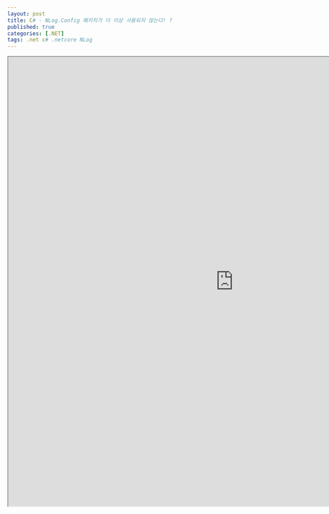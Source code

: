 ```yaml
---
layout: post
title: C# - NLog.Config 패키지가 더 이상 사용되지 않는다! ?
published: true
categories: [.NET]
tags: .net c# .netcore NLog
---  
```

<iframe width="1024" height="1024" src="https://docs.google.com/document/d/e/2PACX-1vSI8ekInOQteYX_kQ27oGLalt2JaCVEw4d1yq46_J0HZiEI9lkLFVSBs6s9NKravsIcfzX_hp2obQt_/pub?embedded=true"></iframe>    
   